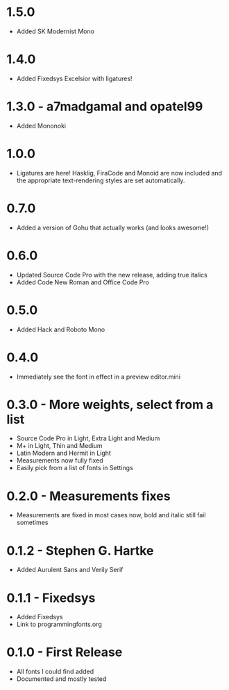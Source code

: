 # 1.5.0
* Added SK Modernist Mono

# 1.4.0
* Added Fixedsys Excelsior with ligatures!

# 1.3.0 - a7madgamal and opatel99
* Added Mononoki

# 1.0.0
* Ligatures are here! Hasklig, FiraCode and Monoid are now included and the appropriate text-rendering styles are set automatically.

# 0.7.0
* Added a version of Gohu that actually works (and looks awesome!)

# 0.6.0
* Updated Source Code Pro with the new release, adding true italics
* Added Code New Roman and Office Code Pro

# 0.5.0
* Added Hack and Roboto Mono

# 0.4.0
* Immediately see the font in effect in a preview editor.mini

# 0.3.0 - More weights, select from a list
* Source Code Pro in Light, Extra Light and Medium
* M+ in Light, Thin and Medium
* Latin Modern and Hermit in Light
* Measurements now fully fixed
* Easily pick from a list of fonts in Settings

# 0.2.0 - Measurements fixes
* Measurements are fixed in most cases now, bold and italic still fail sometimes

# 0.1.2 - Stephen G. Hartke
* Added Aurulent Sans and Verily Serif

# 0.1.1 - Fixedsys
* Added Fixedsys
* Link to programmingfonts.org

# 0.1.0 - First Release
* All fonts I could find added
* Documented and mostly tested
